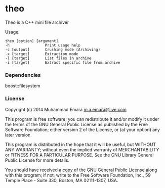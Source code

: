 theo
====

Theo is a C++ mini file archiver

Usage:

```
theo [option] [argument]
-h                Print usage help
-c [output]       Crushing mode (Archiving)
-x [target]       Extraction mode
-l [target]       List files in archive
-i [target]       Extract specific file from archive

```
### Dependencies

boost::filesystem

### License

   Copyright (c) 2014 Muhammad Emara <m.a.emara@live.com>
 
   This program is free software; you can redistribute it and/or modify
   it under the terms of the GNU General Public License as published by
   the Free Software Foundation; either version 2 of the License, or
   (at your option) any later version.
 
   This program is distributed in the hope that it will be useful,
   but WITHOUT ANY WARRANTY; without even the implied warranty of
   MERCHANTABILITY or FITNESS FOR A PARTICULAR PURPOSE.  See the
   GNU Library General Public License for more details.
 
   You should have received a copy of the GNU General Public License
   along with this program; if not, write to the Free Software
   Foundation, Inc., 59 Temple Place - Suite 330, Boston, MA 02111-1307, USA.
